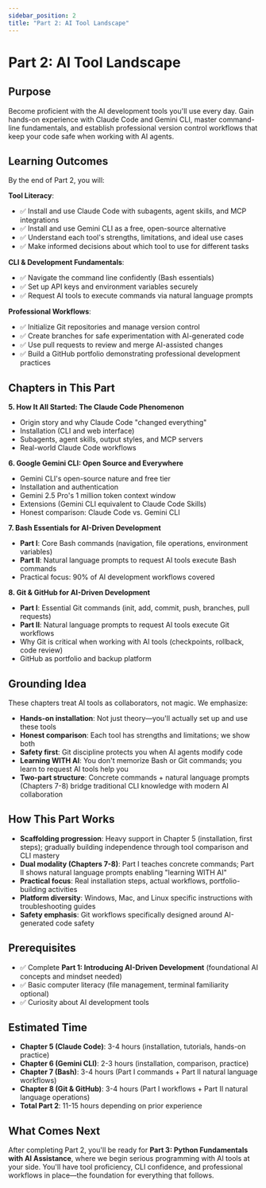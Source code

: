 ```yaml
---
sidebar_position: 2
title: "Part 2: AI Tool Landscape"
---
```


# Part 2: AI Tool Landscape

## Purpose

Become proficient with the AI development tools you'll use every day. Gain hands-on experience with Claude Code and Gemini CLI, master command-line fundamentals, and establish professional version control workflows that keep your code safe when working with AI agents.

## Learning Outcomes

By the end of Part 2, you will:

**Tool Literacy**:
- ✅ Install and use Claude Code with subagents, agent skills, and MCP integrations
- ✅ Install and use Gemini CLI as a free, open-source alternative
- ✅ Understand each tool's strengths, limitations, and ideal use cases
- ✅ Make informed decisions about which tool to use for different tasks

**CLI & Development Fundamentals**:
- ✅ Navigate the command line confidently (Bash essentials)
- ✅ Set up API keys and environment variables securely
- ✅ Request AI tools to execute commands via natural language prompts

**Professional Workflows**:
- ✅ Initialize Git repositories and manage version control
- ✅ Create branches for safe experimentation with AI-generated code
- ✅ Use pull requests to review and merge AI-assisted changes
- ✅ Build a GitHub portfolio demonstrating professional development practices

## Chapters in This Part

**5. How It All Started: The Claude Code Phenomenon**
- Origin story and why Claude Code "changed everything"
- Installation (CLI and web interface)
- Subagents, agent skills, output styles, and MCP servers
- Real-world Claude Code workflows

**6. Google Gemini CLI: Open Source and Everywhere**
- Gemini CLI's open-source nature and free tier
- Installation and authentication
- Gemini 2.5 Pro's 1 million token context window
- Extensions (Gemini CLI equivalent to Claude Code Skills)
- Honest comparison: Claude Code vs. Gemini CLI

**7. Bash Essentials for AI-Driven Development**
- **Part I**: Core Bash commands (navigation, file operations, environment variables)
- **Part II**: Natural language prompts to request AI tools execute Bash commands
- Practical focus: 90% of AI development workflows covered

**8. Git & GitHub for AI-Driven Development**
- **Part I**: Essential Git commands (init, add, commit, push, branches, pull requests)
- **Part II**: Natural language prompts to request AI tools execute Git workflows
- Why Git is critical when working with AI tools (checkpoints, rollback, code review)
- GitHub as portfolio and backup platform

## Grounding Idea

These chapters treat AI tools as collaborators, not magic. We emphasize:
- **Hands-on installation**: Not just theory—you'll actually set up and use these tools
- **Honest comparison**: Each tool has strengths and limitations; we show both
- **Safety first**: Git discipline protects you when AI agents modify code
- **Learning WITH AI**: You don't memorize Bash or Git commands; you learn to request AI tools help you
- **Two-part structure**: Concrete commands + natural language prompts (Chapters 7-8) bridge traditional CLI knowledge with modern AI collaboration

## How This Part Works

- **Scaffolding progression**: Heavy support in Chapter 5 (installation, first steps); gradually building independence through tool comparison and CLI mastery
- **Dual modality (Chapters 7-8)**: Part I teaches concrete commands; Part II shows natural language prompts enabling "learning WITH AI"
- **Practical focus**: Real installation steps, actual workflows, portfolio-building activities
- **Platform diversity**: Windows, Mac, and Linux specific instructions with troubleshooting guides
- **Safety emphasis**: Git workflows specifically designed around AI-generated code safety

## Prerequisites

- ✅ Complete **Part 1: Introducing AI-Driven Development** (foundational AI concepts and mindset needed)
- ✅ Basic computer literacy (file management, terminal familiarity optional)
- ✅ Curiosity about AI development tools

## Estimated Time

- **Chapter 5 (Claude Code)**: 3-4 hours (installation, tutorials, hands-on practice)
- **Chapter 6 (Gemini CLI)**: 2-3 hours (installation, comparison, practice)
- **Chapter 7 (Bash)**: 3-4 hours (Part I commands + Part II natural language workflows)
- **Chapter 8 (Git & GitHub)**: 3-4 hours (Part I workflows + Part II natural language operations)
- **Total Part 2**: 11-15 hours depending on prior experience

## What Comes Next

After completing Part 2, you'll be ready for **Part 3: Python Fundamentals with AI Assistance**, where we begin serious programming with AI tools at your side. You'll have tool proficiency, CLI confidence, and professional workflows in place—the foundation for everything that follows.
